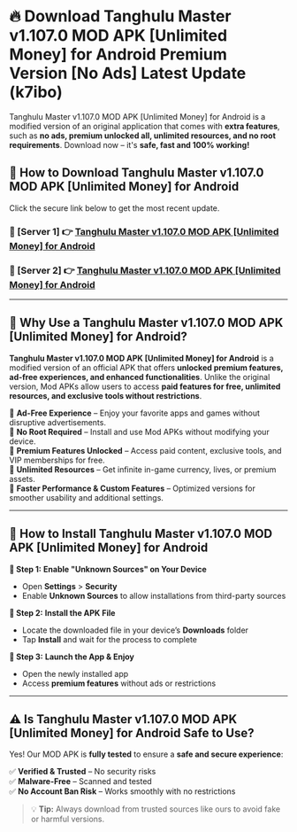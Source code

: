 # 🔥 Download Tanghulu Master v1.107.0 MOD APK [Unlimited Money] for Android Premium Version [No Ads] Latest Update (k7ibo) 

Tanghulu Master v1.107.0 MOD APK [Unlimited Money] for Android is a modified version of an original application that comes with **extra features**, such as **no ads, premium unlocked all, unlimited resources, and no root requirements**. Download now – it's **safe, fast and 100% working!**

## **📱 How to Download Tanghulu Master v1.107.0 MOD APK [Unlimited Money] for Android**  

Click the secure link below to get the most recent update.  

 ### **📌 [Server 1] 👉** [Tanghulu Master v1.107.0 MOD APK [Unlimited Money] for Android](https://apkcomod.com?title=Tanghulu_Master_v1.107.0_MOD_APK_[Unlimited_Money]_for_Android)

 ### **📌 [Server 2] 👉** [Tanghulu Master v1.107.0 MOD APK [Unlimited Money] for Android](https://apkcomod.com?title=Tanghulu_Master_v1.107.0_MOD_APK_[Unlimited_Money]_for_Android)

---

## **🤖 Why Use a Tanghulu Master v1.107.0 MOD APK [Unlimited Money] for Android?**  

**Tanghulu Master v1.107.0 MOD APK [Unlimited Money] for Android** is a modified version of an official APK that offers **unlocked premium features, ad-free experiences, and enhanced functionalities**. Unlike the original version, Mod APKs allow users to access **paid features for free, unlimited resources, and exclusive tools without restrictions**.

🔽 **Ad-Free Experience** – Enjoy your favorite apps and games without disruptive advertisements.  
🔽 **No Root Required** – Install and use Mod APKs without modifying your device.  
🔽 **Premium Features Unlocked** – Access paid content, exclusive tools, and VIP memberships for free.  
🔽 **Unlimited Resources** – Get infinite in-game currency, lives, or premium assets.  
🔽 **Faster Performance & Custom Features** – Optimized versions for smoother usability and additional settings.  

---

## **🚀 How to Install Tanghulu Master v1.107.0 MOD APK [Unlimited Money] for Android**  

**🔹 Step 1:** **Enable "Unknown Sources" on Your Device**  
- Open **Settings** > **Security**  
- Enable **Unknown Sources** to allow installations from third-party sources  

**🔹 Step 2:** **Install the APK File**  
- Locate the downloaded file in your device’s **Downloads** folder  
- Tap **Install** and wait for the process to complete  

**🔹 Step 3:** **Launch the App & Enjoy**  
- Open the newly installed app  
- Access **premium features** without ads or restrictions  

---

## **⚠️ Is Tanghulu Master v1.107.0 MOD APK [Unlimited Money] for Android Safe to Use?**  

Yes! Our MOD APK is **fully tested** to ensure a **safe and secure experience**:

✅ **Verified & Trusted** – No security risks  
✅ **Malware-Free** – Scanned and tested  
✅ **No Account Ban Risk** – Works smoothly with no restrictions  

> 💡 **Tip:** Always download from trusted sources like ours to avoid fake or harmful versions.